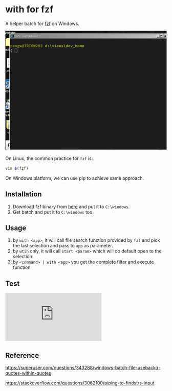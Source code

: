 # with for fzf
A helper batch for [fzf](https://github.com/junegunn/fzf) on Windows.

![Preview](./doc/preview.gif?raw=true "Preview")


On Linux, the common practice for `fzf` is:

```bash
vim $(fzf)
```

On Windows platform, we can use pip to achieve same approach.

## Installation

1. Download fzf binary from [here](https://github.com/junegunn/fzf/releases) and put it to `C:\windows`.
2. Get batch and put it to `C:\windows` too.

## Usage

1. by `with <app>`, it will call file search function provided by `fzf` and pick the last selection and pass to `app` as parameter.
2. by `wtih` only, it will call `start <param>` which will do default open to the selection.
3. by `<command> | with <app>` you get the complete filter and execute function.

## Test

<iframe src="https://github.com/jesse23/with/raw/master/doc/with_test.htm" frameborder="0" scrolling="no"></iframe>

## Reference

https://superuser.com/questions/343288/windows-batch-file-usebackq-quotes-within-quotes

https://stackoverflow.com/questions/3062100/piping-to-findstrs-input
